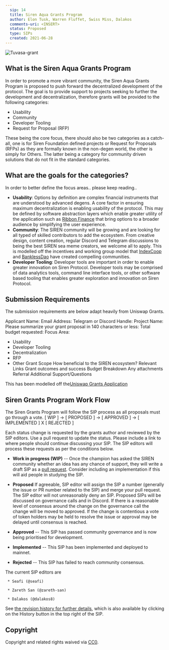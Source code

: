 ```yaml
---
  sip: 14
  title: Siren Aqua Grants Program
  author: Elon Tusk, Warren Fluffet, Swiss Miss, Dalakos
  comments-uri: <INSERT>
  status: Proposed
  type: SIPs
  created: 2021-06-28
---
```


  ![Tuvasa-grant](https://user-images.githubusercontent.com/74500786/123841105-04c2d880-d8c4-11eb-81e6-62520d4cf25c.jpg)

## What is the Siren Aqua Grants Program

In order to promote a more vibrant community, the Siren Aqua Grants Program is proposed to push forward the decentralized development of the protocol. The goal is to provide support to projects seeking to further the development and decentralization, therefore grants will be provided to the following categories:

- Usability
- Community
- Developer Tooling
- Request for Proposal (RFP)

These being the core focus, there should also be two categories as a catch-all, one is for Siren Foundation defined projects or Request for Proposals (RFPs) as they are formally known in the non-degen world, the other is simply for Others. The latter being a category for community driven solutions that do not fit in the standard categories. 

## What are the goals for the categories?

In order to better define the focus areas.. please keep reading..
  
* **Usability**: Options by definition are complex financial instruments that are understood by advanced degens. A core factor in ensuring maximum decentralization is enabling usability of the protocol. This may be defined by software abstraction layers which enable greater utility of the application such as [Ribbon Finance](https://www.ribbon.finance) that bring options to a broader audience by simplifying the user experience.
* **Community**: The SIREN community will be growing and are looking for all typed of skilled contributors to add the ecosystem. From creative design, content creation, regular Discord and Telegram discussions to being the best SIREN sea meme creators, we welcome all to apply. This is modelled off the incentives and working group model that [IndexCoop](https://gov.indexcoop.com) and [BanklessDao](https://www.bankless.community) have created compelling communities. 
* **Developer Tooling**: Developer tools are important in order to enable greater innovation on Siren Protocol. Developer tools may be comprised of data analytics tools, command line interface tools, or other software based tooling that enables greater exploration and innovation on Siren Protocol.


## Submission Requirements

The submission requirements are below adapt heavily from Uniswap Grants.

Applicant Name: 
Email Address:
Telegram or Discord Handle:
Project Name:
Please summarize your grant proposal in 140 characters or less:
Total budget requested:
Focus Area:
* Usability
* Developer Tooling
* Decentralization
* RFP
* Other
Grant Scope
How beneficial to the SIREN ecosystem?
Relevant Links
Grant outcomes and success
Budget Breakdown
Any attachments
Referral
Additional Support/Questions
  
This has been modelled off the[Uniswap Grants Application](https://airtable.com/shrEXXxXB1humz7VS)
  
## Siren Grants Program Work Flow

The Siren Grants Program will follow the SIP process as all proposals must go through a vote. 
[ WIP ] -> [ PROPOSED ] -> [ APPROVED ] -> [ IMPLEMENTED ] X [ REJECTED ] 

Each status change is requested by the grants author and reviewed by the SIP
editors. Use a pull request to update the status. Please include a link to where
people should continue discussing your SIP. The SIP editors will process these
requests as per the conditions below.

* **Work in progress (WIP)** -- Once the champion has asked the SIREN community
  whether an idea has any chance of support, they will write a draft SIP as a
[pull request]. Consider including an implementation if this will aid people in
studying the SIP.
* **Proposed** If agreeable, SIP editor will assign the SIP a number (generally
  the issue or PR number related to the SIP) and merge your pull request. The
SIP editor will not unreasonably deny an SIP. Proposed SIPs will be discussed on
governance calls and in Discord. If there is a reasonable level of consensus
around the change on the governance call the change will be moved to approved.
If the change is contentious a vote of token holders may be held to resolve the
issue or approval may be delayed until consensus is reached.
* **Approved** -- This SIP has passed community governance and is now being
  prioritised for development.
  
* **Implemented** -- This SIP has been implemented and deployed to mainnet.

* **Rejected** -- This SIP has failed to reach community consensus.

The current SIP editors are

` * Seafi (@seafi)`

` * Zareth San (@zareth-san)`

` * Dalakos (@dalakos8)`


See [the revision history for further
details](https://github.com/sirenmarkets/SIPs), which is also available by
clicking on the History button in the top right of the SIP.

[the SIREN GitHub]: https://github.com/sirenmarkets/SIPs/issues
[pull request]: https://github.com/sirenmarkets/SIPs/pulls
[markdown]: https://github.com/adam-p/markdown-here/wiki/Markdown-Cheatsheet
[Bitcoin's BIP-0001]: https://github.com/bitcoin/bips
[Python's PEP-0001]: https://www.python.org/dev/peps/

## Copyright
Copyright and related rights waived via [CC0](https://creativecommons.org/publicdomain/zero/1.0/).
